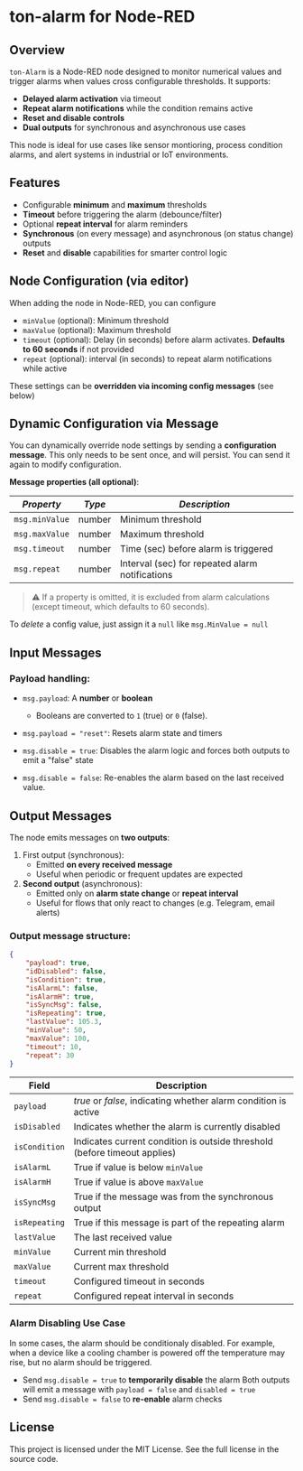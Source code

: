 # ton-alarm for Node-RED #


## Overview

`ton-Alarm` is a Node-RED node designed to monitor numerical values and trigger alarms when values cross configurable thresholds. It supports:
* __Delayed alarm activation__ via timeout
* __Repeat alarm notifications__ while the condition remains active
* __Reset and disable controls__
* __Dual outputs__ for synchronous and asynchronous use cases

This node is ideal for use cases like sensor montioring, process condition alarms, and alert systems in industrial or IoT environments.


## Features
* Configurable __minimum__ and __maximum__ thresholds
* __Timeout__ before triggering the alarm (debounce/filter)
* Optional __repeat interval__ for alarm reminders
* __Synchronous__ (on every message) and asynchronous (on status change) outputs
* __Reset__ and __disable__ capabilities for smarter control logic


## Node Configuration (via editor)
When adding the node in Node-RED, you can configure
* `minValue` (optional): Minimum threshold
* `maxValue` (optional): Maximum threshold
* `timeout` (optional): Delay (in seconds) before alarm activates. __Defaults to 60 seconds__ if not provided
* `repeat` (optional): interval (in seconds) to repeat alarm notifications while active

These settings can be __overridden via incoming config messages__ (see below)


## Dynamic Configuration via Message
You can dynamically override node settings by sending a __configuration message__. This only needs to be sent once, and will persist. You can send it again to modify configuration.

__Message properties (all optional)__:

|*Property*|*Type*|*Description*|
|-----------|-----------|-----------|
|`msg.minValue`|number|Minimum threshold|
|`msg.maxValue`|number|Maximum threshold|
|`msg.timeout`|number|Time (sec) before alarm is triggered|
|`msg.repeat`|number|Interval (sec) for repeated alarm notifications|

> ⚠️ If a property is omitted, it is excluded from alarm calculations (except timeout, which defaults to 60 seconds).

To _delete_ a config value, just assign it a `null` like `msg.MinValue = null`


## Input Messages

### Payload handling:
* `msg.payload`: A __number__ or __boolean__
    * Booleans are converted to `1` (true) or `0` (false).
   
* `msg.payload = "reset"`: Resets alarm state and timers
* `msg.disable = true`: Disables the alarm logic and forces both outputs to emit a "false" state
* `msg.disable = false`: Re-enables the alarm based on the last received value.


## Output Messages
The node emits messages on __two outputs__:
1. First output (synchronous):
    * Emitted __on every received message__
    * Useful when periodic or frequent updates are expected
2. __Second output__ (asynchronous):
    * Emitted only on __alarm state change__ or __repeat interval__
    * Useful for flows that only react to changes (e.g. Telegram, email alerts)

### Output message structure:

```json
{
    "payload": true,
    "idDisabled": false,
    "isCondition": true,
    "isAlarmL": false,
    "isAlarmH": true,
    "isSyncMsg": false,
    "isRepeating": true,
    "lastValue": 105.3,
    "minValue": 50,
    "maxValue": 100,
    "timeout": 10,
    "repeat": 30
}
```
|__Field__|__Description__|
|------|------|
|`payload`	|_true_ or _false_, indicating whether alarm condition is active|
|`isDisabled`	|Indicates whether the alarm is currently disabled|
|`isCondition`	|Indicates current condition is outside threshold (before timeout applies)|
|`isAlarmL`	|True if value is below `minValue`|
|`isAlarmH`	|True if value is above `maxValue`|
|`isSyncMsg`	|True if the message was from the synchronous output|
|`isRepeating`	|True if this message is part of the repeating alarm|
|`lastValue`	|The last received value|
|`minValue`	|Current min threshold|
|`maxValue`	|Current max threshold|
|`timeout`	|Configured timeout in seconds|
|`repeat`	|Configured repeat interval in seconds|

### Alarm Disabling Use Case
In some cases, the alarm should be conditionaly disabled. For example, when a device like a cooling chamber is powered off the temperature may rise, but no alarm should be triggered.
* Send `msg.disable = true` to __temporarily disable__ the alarm
    Both outputs will emit a message with `payload = false` and `disabled = true`
* Send `msg.disable = false` to __re-enable__ alarm checks


## License
This project is licensed under the MIT License. See the full license in the source code.